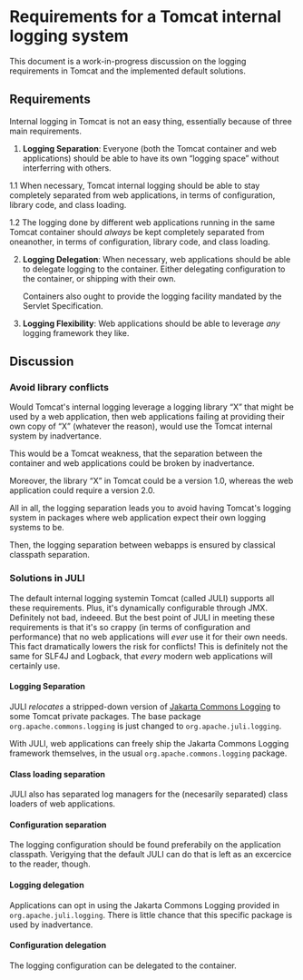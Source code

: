 Requirements for a Tomcat internal logging system
=================================================

This document is a work-in-progress discussion on the logging requirements in
Tomcat and the implemented default solutions.


Requirements
------------

Internal logging in Tomcat is not an easy thing, essentially because of three
main requirements.

1. **Logging Separation**:
   Everyone (both the Tomcat container and web applications) should be able to
   have its own “logging space” without interferring with others.

1.1 When necessary, Tomcat internal logging should be able to stay completely
    separated from web applications, in terms of configuration, library code,
    and class loading.

1.2 The logging done by different web applications running in the same Tomcat
    container should _always_ be kept completely separated from oneanother, in
    terms of configuration, library code, and class loading.

2. **Logging Delegation**:
   When necessary, web applications should be able to delegate logging to the
   container. Either delegating configuration to the container, or shipping
   with their own.

   Containers also ought to provide the logging facility mandated by the
   Servlet Specification.

3. **Logging Flexibility**:
   Web applications should be able to leverage _any_ logging framework they
   like.


Discussion
----------

### Avoid library conflicts

Would Tomcat's internal logging leverage a logging library “X” that might be
used by a web application, then web applications failing at providing their
own copy of “X” (whatever the reason), would use the Tomcat internal system by
inadvertance.

This would be a Tomcat weakness, that the separation between the container and
web applications could be broken by inadvertance.

Moreover, the library “X” in Tomcat could be a version 1.0, whereas the web
application could require a version 2.0.

All in all, the logging separation leads you to avoid having Tomcat's logging
system in packages where web application expect their own logging systems to
be.

Then, the logging separation between webapps is ensured by classical classpath
separation.


### Solutions in JULI

The default internal logging systemin Tomcat (called JULI) supports all these
requirements. Plus, it's dynamically configurable through JMX. Definitely not
bad, indeeed. But the best point of JULI in meeting these requirements is that
it's so crappy (in terms of configuration and performance) that no web
applications will _ever_ use it for their own needs. This fact dramatically
lowers the risk for conflicts! This is definitely not the same for SLF4J and
Logback, that _every_ modern web applications will certainly use.

#### Logging Separation

JULI _relocates_ a stripped-down version of
[Jakarta Commons Logging](http://commons.apache.org/logging) to some Tomcat
private packages. The base package `org.apache.commons.logging` is just
changed to `org.apache.juli.logging`.

With JULI, web applications can freely ship the Jakarta Commons Logging
framework themselves, in the usual `org.apache.commons.logging` package.

#### Class loading separation

JULI also has separated log managers for the (necesarily separated) class
loaders of web applications.

#### Configuration separation

The logging configuration should be found preferabily on the application
classpath. Verigying that the default JULI can do that is left as an excercice
to the reader, though.

#### Logging delegation

Applications can opt in using the Jakarta Commons Logging provided in
`org.apache.juli.logging`. There is little chance that this specific package
is used by inadvertance.

#### Configuration delegation

The logging configuration can be delegated to the container.

